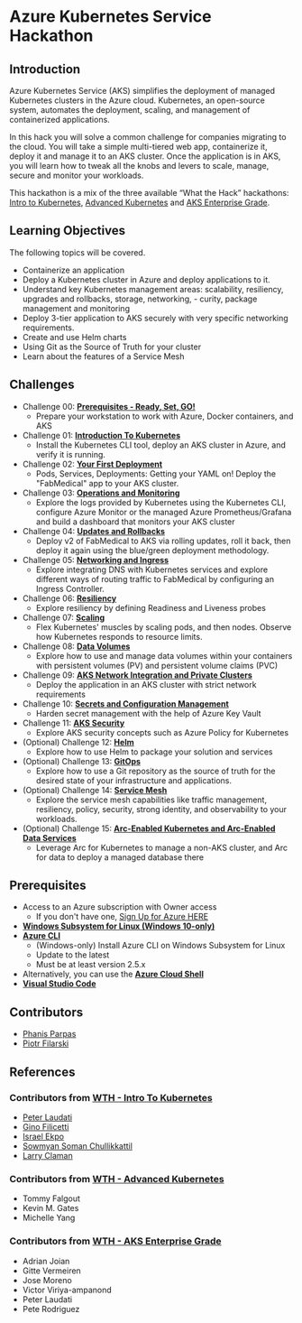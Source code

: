 # Azure Kubernetes Service Hackathon

## Introduction

Azure Kubernetes Service (AKS) simplifies the deployment of managed Kubernetes clusters in the Azure cloud. Kubernetes, an open-source system, automates the deployment, scaling, and management of containerized applications. 

In this hack you will solve a common challenge for companies migrating to the cloud. You will take a simple multi-tiered web app, containerize it, deploy it and manage it to an AKS cluster. Once the application is in AKS, you will learn how to tweak all the knobs and levers to scale, manage, secure and monitor your workloads.

This hackathon is a mix of the three available “What the Hack” hackathons: [Intro to Kubernetes](https://github.com/microsoft/WhatTheHack/tree/master/001-IntroToKubernetes), [Advanced Kubernetes](https://github.com/microsoft/WhatTheHack/tree/master/023-AdvancedKubernetes) and [AKS Enterprise Grade](https://github.com/microsoft/WhatTheHack/tree/master/039-AKSEnterpriseGrade). 


## Learning Objectives

The following topics will be covered.

-   Containerize an application
-   Deploy a Kubernetes cluster in Azure and deploy applications to it.
-   Understand key Kubernetes management areas: scalability, resiliency, upgrades and rollbacks, storage, networking, - curity, package management and monitoring
-   Deploy 3-tier application to AKS securely with very specific networking requirements.
-   Create and use Helm charts
-   Using Git as the Source of Truth for your cluster 
-   Learn about the features of a Service Mesh


## Challenges

- Challenge 00: **[Prerequisites - Ready, Set, GO!](Student/Challenge-00-prereqs.md)**
	 - Prepare your workstation to work with Azure, Docker containers, and AKS
- Challenge 01: **[Introduction To Kubernetes](Student/Challenge-01-cluster.md)**
	 - Install the Kubernetes CLI tool, deploy an AKS cluster in Azure, and verify it is running.
- Challenge 02: **[Your First Deployment](Student/Challenge-02-deploy.md)**
	 - Pods, Services, Deployments: Getting your YAML on! Deploy the "FabMedical" app to your AKS cluster.
- Challenge 03: **[Operations and Monitoring](Student/Challenge-03-monitoring.md)**
	 - Explore the logs provided by Kubernetes using the Kubernetes CLI, configure Azure Monitor or the managed Azure Prometheus/Grafana and build a dashboard that monitors your AKS cluster
- Challenge 04: **[Updates and Rollbacks](Student/Challenge-04-updates.md)**
	 - Deploy v2 of FabMedical to AKS via rolling updates, roll it back, then deploy it again using the blue/green deployment methodology.
- Challenge 05: **[Networking and Ingress](Student/Challenge-05-ingress.md)**
	 - Explore integrating DNS with Kubernetes services and explore different ways of routing traffic to FabMedical by configuring an Ingress Controller.
- Challenge 06: **[Resiliency](Student/Challenge-06-resiliency.md)**
	 - Explore resiliency by defining Readiness and Liveness probes
- Challenge 07: **[Scaling](Student/Challenge-07-scaling.md)**
	 - Flex Kubernetes' muscles by scaling pods, and then nodes. Observe how Kubernetes responds to resource limits.
- Challenge 08: **[Data Volumes](Student/Challenge-08-datavolumes.md)**
	 - Explore how to use and manage data volumes within your containers with persistent volumes (PV) and persistent volume claims (PVC)
- Challenge 09: **[AKS Network Integration and Private Clusters](Student/Challenge-09-privatecluster.md)**
	 - Deploy the application in an AKS cluster with strict network requirements
- Challenge 10: **[Secrets and Configuration Management](Student/Challenge-10-secrets.md)**
	 - Harden secret management with the help of Azure Key Vault
- Challenge 11: **[AKS Security](Student/Challenge-11-security.md)**
	 - Explore AKS security concepts such as Azure Policy for Kubernetes
- (Optional) Challenge 12: **[Helm](Student/Challenge-12-helm.md)**
	 - Explore how to use Helm to package your solution and services
- (Optional) Challenge 13: **[GitOps](Student/Challenge-13-gitops.md)**
	 - Explore how to use a Git repository as the source of truth for the desired state of your infrastructure and applications.
- (Optional) Challenge 14: **[Service Mesh](Student/Challenge-14-servicemesh.md)**
	 - Explore the service mesh capabilities like traffic management, resiliency, policy, security, strong identity, and observability to your workloads.
- (Optional) Challenge 15: **[Arc-Enabled Kubernetes and Arc-Enabled Data Services](Student/Challenge-15-arc-enabled-kubernetes.md)**
	 - Leverage Arc for Kubernetes to manage a non-AKS cluster, and Arc for data to deploy a managed database there

## Prerequisites

- Access to an Azure subscription with Owner access
   - If you don't have one, [Sign Up for Azure HERE](https://azure.microsoft.com/en-us/free/)
- [**Windows Subsystem for Linux (Windows 10-only)**](https://docs.microsoft.com/en-us/windows/wsl/install-win10)
- [**Azure CLI**](https://docs.microsoft.com/en-us/cli/azure/install-azure-cli)
   - (Windows-only) Install Azure CLI on Windows Subsystem for Linux
   - Update to the latest
   - Must be at least version 2.5.x
- Alternatively, you can use the [**Azure Cloud Shell**](https://shell.azure.com/)
- [**Visual Studio Code**](https://code.visualstudio.com/)

## Contributors
- [Phanis Parpas](https://github.com/fparpas)
- [Piotr Filarski](https://github.com/PiotrFilarski)

## References

### Contributors from [WTH - Intro To Kubernetes](https://github.com/microsoft/WhatTheHack/tree/master/001-IntroToKubernetes)

- [Peter Laudati](https://github.com/fparpas)
- [Gino Filicetti](https://github.com/gfilicetti)
- [Israel Ekpo](https://github.com/izzymsft)
- [Sowmyan Soman Chullikkattil](https://github.com/sowsan)
- [Larry Claman](https://github.com/larryclaman)

### Contributors from [WTH - Advanced Kubernetes](https://github.com/microsoft/WhatTheHack/tree/master/023-AdvancedKubernetes)

- Tommy Falgout
- Kevin M. Gates
- Michelle Yang

### Contributors from [WTH - AKS Enterprise Grade](https://github.com/microsoft/WhatTheHack/tree/master/039-AKSEnterpriseGrade)

- Adrian Joian
- Gitte Vermeiren
- Jose Moreno
- Victor Viriya-ampanond
- Peter Laudati
- Pete Rodriguez
